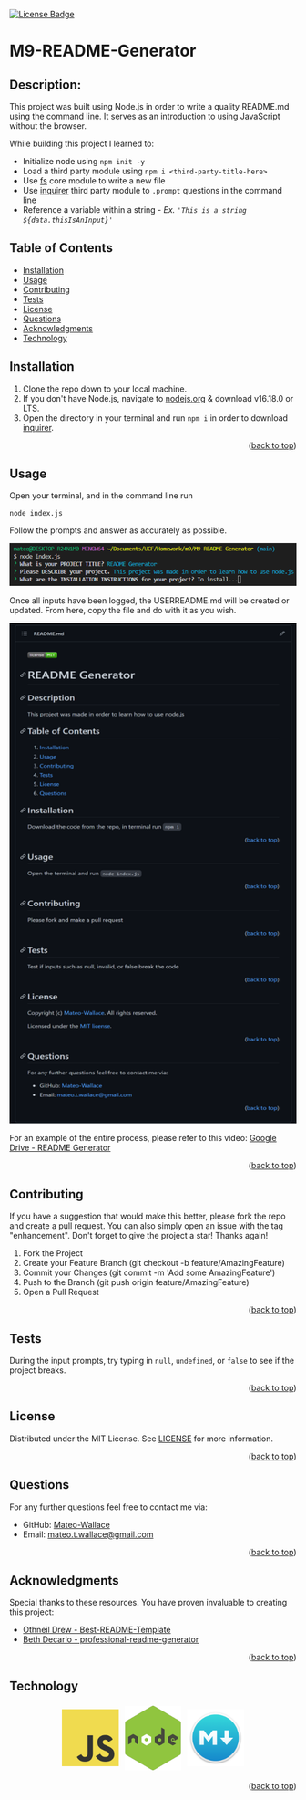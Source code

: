 <p id="readme-top"></p>

[![License Badge](https://img.shields.io/badge/license-MIT-success?style=plastic)](https://choosealicense.com/licenses/mit/)

# M9-README-Generator

## Description:
This project was built using Node.js in order to write a quality README.md using the command line. It serves as an introduction to using JavaScript without the browser.

While building this project I learned to:

- Initialize node using `npm init -y`
- Load a third party module using `npm i <third-party-title-here>`
- Use [fs](https://nodejs.org/dist/latest-v16.x/docs/api/fs.html) core module to write a new file
- Use [inquirer](https://www.npmjs.com/package/inquirer) third party module to `.prompt` questions in the command line
- Reference a variable within a string - *Ex. `'This is a string ${data.thisIsAnInput}'`*

## Table of Contents
- [Installation](#installation)
- [Usage](#usage)
- [Contributing](#contributing)
- [Tests](#tests)
- [License](#license)
- [Questions](#questions)
- [Acknowledgments](#acknowledgments)
- [Technology](#technology)

## Installation

1. Clone the repo down to your local machine.
2. If you don't have Node.js, navigate to [nodejs.org](https://nodejs.org/en/) & download v16.18.0 or LTS.
3. Open the directory in your terminal and run `npm i` in order to download [inquirer](https://www.npmjs.com/package/inquirer).
<p align="right">(<a href="#readme-top">back to top</a>)</p>

## Usage

Open your terminal, and in the command line run 

	node index.js

Follow the prompts and answer as accurately as possible.

![example of user input](./images/prompts.png)

Once all inputs have been logged, the USERREADME.md will be created or updated. From here, copy the file and do with it as you wish.

![example of created README.md](./images/readMeExample.png)

For an example of the entire process, please refer to this video: [Google Drive - README Generator](https://drive.google.com/file/d/1uwj2dSTU857_3efFne6qR3ijbzxkkLB3/view)
<p align="right">(<a href="#readme-top">back to top</a>)</p>

## Contributing

If you have a suggestion that would make this better, please fork the repo and create a pull request. You can also simply open an issue with the tag "enhancement". Don't forget to give the project a star! Thanks again!

1. Fork the Project
2. Create your Feature Branch (git checkout -b feature/AmazingFeature)
3. Commit your Changes (git commit -m 'Add some AmazingFeature')
4. Push to the Branch (git push origin feature/AmazingFeature)
5. Open a Pull Request
<p align="right">(<a href="#readme-top">back to top</a>)</p>

## Tests

During the input prompts, try typing in `null`, `undefined`, or `false` to see if the project breaks.
<p align="right">(<a href="#readme-top">back to top</a>)</p>

## License

Distributed under the MIT License. See [LICENSE](./LICENSE) for more information.
<p align="right">(<a href="#readme-top">back to top</a>)</p>

## Questions

For any further questions feel free to contact me via:
- GitHub: [Mateo-Wallace](https://github.com/Mateo-Wallace)
- Email: [mateo.t.wallace@gmail.com](mailto:mateo.t.wallace@gmail.com)
<p align="right">(<a href="#readme-top">back to top</a>)</p>

## Acknowledgments

Special thanks to these resources. You have proven invaluable to creating this project:
- [Othneil Drew - Best-README-Template](https://github.com/othneildrew/Best-README-Template/blob/master/README.md)
- [Beth Decarlo - professional-readme-generator](https://github.com/bethdecarlo/professional-readme-generator)
<p align="right">(<a href="#readme-top">back to top</a>)</p>

## Technology

<p style="display: flex; flex-wrap: wrap; justify-content: center; align-items: center">
  <img src="./images/logos/JavaScript-logo.png" width="100" style="padding: 5px"/>
  <img src="./images/logos/nodejslogo.png" width="100" style="padding: 5px"/>
  <img src="./images/logos/markdown-logo.png" width="100" style="padding: 5px"/>
</p>
<p align="right">(<a href="#readme-top">back to top</a>)</p>
